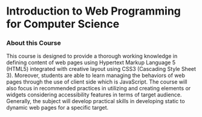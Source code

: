 # Introduction to Web Programming for Computer Science

### About this Course

This course is designed to provide a thorough working knowledge in defining content of web pages using Hypertext Markup Language 5 (HTML5) integrated with creative layout using CSS3 (Cascading Style Sheet 3). Moreover, students are able to learn managing the behaviors of web pages through the use of client side which is JavaScript. The course will also focus in recommended practices in utilizing and creating elements or widgets considering accessibility features in terms of target audience. Generally, the subject will develop practical skills in developing static to dynamic web pages for a specific target.
